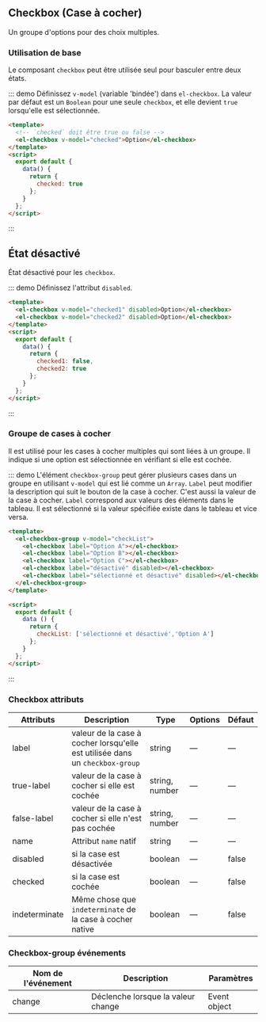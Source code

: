 <script>
  module.exports = {
    data() {
      return {
        checkList: ['sélectionné et désactivé','Option A'],
        // checkList2: ['Option A'],
        checked: true,
        checked1: false,
        checked2: true,
        isValid: 'valid'
      };
    }
  };
</script>

## Checkbox (Case à cocher)

Un groupe d'options pour des choix multiples.

### Utilisation de base

Le composant `checkbox` peut être utilisée seul pour basculer entre deux états.

::: demo Définissez `v-model` (variable 'bindée') dans `el-checkbox`. La valeur par défaut est un `Boolean` pour une seule `checkbox`, et elle devient `true` lorsqu'elle est sélectionnée.
```html
<template>
  <!-- `checked` doit être true ou false -->
  <el-checkbox v-model="checked">Option</el-checkbox>
</template>
<script>
  export default {
    data() {
      return {
        checked: true
      };
    }
  };
</script>
```
:::

## État désactivé

État désactivé pour les `checkbox`.

::: demo Définissez l'attribut `disabled`.
```html
<template>
  <el-checkbox v-model="checked1" disabled>Option</el-checkbox>
  <el-checkbox v-model="checked2" disabled>Option</el-checkbox>
</template>
<script>
  export default {
    data() {
      return {
        checked1: false,
        checked2: true
      };
    }
  };
</script>
```
:::

### Groupe de cases à cocher

Il est utilisé pour les cases à cocher multiples qui sont liées à un groupe. Il indique si une option est sélectionnée en vérifiant si elle est cochée.

::: demo L'élément `checkbox-group` peut gérer plusieurs cases dans un groupe en utilisant `v-model` qui est lié comme un `Array`. `Label` peut modifier la description qui suit le bouton de la case à cocher. C'est aussi la valeur de la case à cocher. `Label` correspond aux valeurs des éléments dans le tableau. Il est sélectionné si la valeur spécifiée existe dans le tableau et vice versa.
```html
<template>
  <el-checkbox-group v-model="checkList">
    <el-checkbox label="Option A"></el-checkbox>
    <el-checkbox label="Option B"></el-checkbox>
    <el-checkbox label="Option C"></el-checkbox>
    <el-checkbox label="désactivé" disabled></el-checkbox>
    <el-checkbox label="sélectionné et désactivé" disabled></el-checkbox>
  </el-checkbox-group>
</template>

<script>
  export default {
    data () {
      return {
        checkList: ['sélectionné et désactivé','Option A']
      };
    }
  };
</script>
```
:::

### Checkbox attributs
| Attributs      | Description         | Type    | Options                         | Défaut|
|---------- |-------- |---------- |-------------  |-------- |
| label     | valeur de la case à cocher lorsqu'elle est utilisée dans un `checkbox-group`   | string    |       —        |     —    |
| true-label | valeur de la case à cocher si elle est cochée   | string, number    |       —        |     —    |
| false-label | valeur de la case à cocher si elle n'est pas cochée   | string, number    |      —         |     —    |
| name | Attribut `name` natif | string    |      —         |     —    |
| disabled  | si la case est désactivée   | boolean   |  — | false   |
| checked  | si la case est cochée   | boolean   |  — | false   |
| indeterminate  | Même chose que `indeterminate` de la case à cocher native | boolean   |  — | false   |

### Checkbox-group événements
| Nom de l'événement | Description | Paramètres |
|---------- |-------- |---------- |
| change  | Déclenche lorsque la valeur change | Event object |
